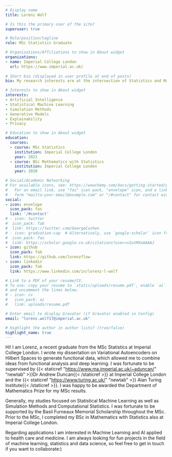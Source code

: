 ```yaml
---
# Display name
title: Lorenz Wolf

# Is this the primary user of the site?
superuser: true

# Role/position/tagline
role: MSc Statistics Graduate

# Organizations/Affiliations to show in About widget
organizations:
- name: Imperial College London
  url: https://www.imperial.ac.uk/
  
# Short bio (displayed in user profile at end of posts)
bio: My research interests are at the intersection of Statistics and Machine Learning. I am passionate about developing machine learning methodology to solve complex real-world problems.

# Interests to show in About widget
interests:
- Artificial Intelligence
- Statistical Machine Learning
- Simulation Methods
- Generative Models
- Explainability
- Privacy

# Education to show in About widget
education:
  courses:
  - course: MSc Statistics
    institution: Imperial College London
    year: 2021
  - course: BSc Mathematics with Statistics
    institution: Imperial College London
    year: 2020

# Social/Academic Networking
# For available icons, see: https://wowchemy.com/docs/getting-started/page-builder/#icons
#   For an email link, use "fas" icon pack, "envelope" icon, and a link in the
#   form "mailto:your-email@example.com" or "/#contact" for contact widget.
social:
- icon: envelope
  icon_pack: fas
  link: '/#contact'
# - icon: twitter
#  icon_pack: fab
#  link: https://twitter.com/GeorgeCushen
# - icon: graduation-cap  # Alternatively, use `google-scholar` icon from `ai` icon pack
#  icon_pack: fas
#  link: https://scholar.google.co.uk/citations?user=sIwtMXoAAAAJ
- icon: github
  icon_pack: fab
  link: https://github.com/lorenzflow
- icon: linkedin
  icon_pack: fab
  link: https://www.linkedin.com/in/lorenz-l-wolf

# Link to a PDF of your resume/CV.
# To use: copy your resume to `static/uploads/resume.pdf`, enable `ai` icons in `params.toml`, 
# and uncomment the lines below.
# - icon: cv
#   icon_pack: ai
#   link: uploads/resume.pdf

# Enter email to display Gravatar (if Gravatar enabled in Config)
email: "lorenz.wolf17@imperial.ac.uk"

# Highlight the author in author lists? (true/false)
highlight_name: true
---
```


Hi! I am Lorenz, a recent graduate from the MSc Statistics at Imperial College London. I wrote my dissertation on Variational Autoencoders on Hilbert Spaces to generate functional data, which allowed me to combine ideas from functional analysis and deep learning. I was fortunate to be supervised by {{< staticref "https://www.ma.imperial.ac.uk/~aduncan/" "newtab" >}}Dr Andrew Duncan{{< /staticref >}} at Imperial College London and the {{< staticref "https://www.turing.ac.uk/" "newtab" >}} Alan Turing Institute{{< /staticref >}}. I was happy to be awarded the Department of Mathematics Prize for my MSc results.

Generally, my studies focused on Statistical Machine Learning as well as Simulation Methods and Computational Statistics. I was fortunate to be supported by the Basil Furneaux Memorial Scholarship throughout the MSc. Prior to the MSc, I completed my BSc in Mathematics with Statistics also at Imperial College London.

Regarding applications I am interested in Machine Learning and AI applied to health care and medicine. 
I am always looking for fun projects in the field of machine learning, statistics and data science, so feel free to get in touch if you want to collaborate:)
